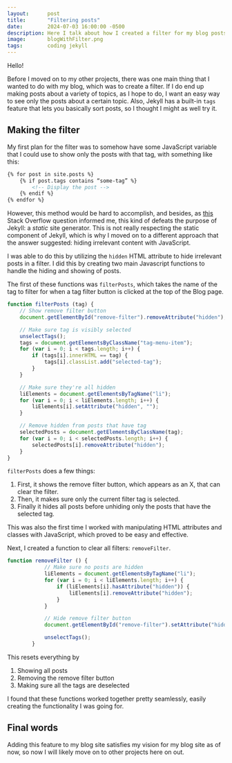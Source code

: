 ```yaml
---
layout:      post
title:       "Filtering posts"
date:        2024-07-03 16:00:00 -0500
description: Here I talk about how I created a filter for my blog posts.
image:       blogWithFilter.png
tags:        coding jekyll
---
```


Hello!

Before I moved on to my other projects, there was one main thing that I wanted to do with my blog, which was to create a filter. If I do end up making posts about a variety of topics, as I hope to do, I want an easy way to see only the posts about a certain topic. Also, Jekyll has a built-in ``tags`` feature that lets you basically sort posts, so I thought I might as well try it.

## Making the filter

My first plan for the filter was to somehow have some JavaScript variable that I could use to show only the posts with that tag, with something like this:

```html
{% for post in site.posts %}
    {% if post.tags contains “some-tag” %}
        <!-- Display the post -->
    {% endif %}
{% endfor %}
```

However, this method would be hard to accomplish, and besides, as [this](https://stackoverflow.com/questions/32934372/jekyll-use-the-js-variable-for-if-condition) Stack Overflow question informed me, this kind of defeats the purpose of Jekyll: a _static_ site generator. This is not really respecting the static component of Jekyll, which is why I moved on to a different approach that the answer suggested: hiding irrelevant content with JavaScript.

I was able to do this by utilizing the ``hidden`` HTML attribute to hide irrelevant posts in a filter. I did this by creating two main Javascript functions to handle the hiding and showing of posts.

The first of these functions was ``filterPosts``, which takes the name of the tag to filter for when a tag filter button is clicked at the top of the Blog page.

```javascript
function filterPosts (tag) {
    // Show remove filter button
    document.getElementById("remove-filter").removeAttribute("hidden");

    // Make sure tag is visibly selected
    unselectTags();
    tags = document.getElementsByClassName("tag-menu-item");
    for (var i = 0; i < tags.length; i++) {
        if (tags[i].innerHTML == tag) {
            tags[i].classList.add("selected-tag");
        }
    }

    // Make sure they're all hidden
    liElements = document.getElementsByTagName("li");
    for (var i = 0; i < liElements.length; i++) {
        liElements[i].setAttribute("hidden", "");
    }

    // Remove hidden from posts that have tag
    selectedPosts = document.getElementsByClassName(tag);
    for (var i = 0; i < selectedPosts.length; i++) {
        selectedPosts[i].removeAttribute("hidden");
    }
}
```

``filterPosts`` does a few things:
1. First, it shows the remove filter button, which appears as an X, that can clear the filter.
1. Then, it makes sure only the current filter tag is selected.
1. Finally it hides all posts before unhiding only the posts that have the selected tag.

This was also the first time I worked with manipulating HTML attributes and classes with JavaScript, which proved to be easy and effective.

Next, I created a function to clear all filters: ``removeFilter``.

```javascript
function removeFilter () {
            // Make sure no posts are hidden
            liElements = document.getElementsByTagName("li");
            for (var i = 0; i < liElements.length; i++) {
                if (liElements[i].hasAttribute("hidden")) {
                    liElements[i].removeAttribute("hidden");
                }
            }

            // Hide remove filter button
            document.getElementById("remove-filter").setAttribute("hidden", "");

            unselectTags();
        }
```

This resets everything by
1. Showing all posts
1. Removing the remove filter button
1. Making sure all the tags are deselected

I found that these functions worked together pretty seamlessly, easily creating the functionality I was going for.

## Final words

Adding this feature to my blog site satisfies my vision for my blog site as of now, so now I will likely move on to other projects here on out.
